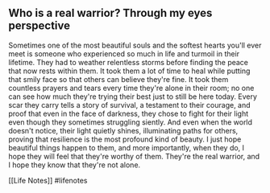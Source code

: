 ## Who is a real warrior? Through my eyes perspective

Sometimes one of the most beautiful souls and the softest hearts you'll ever meet is someone who experienced so much in life and turmoil in their lifetime.
They had to weather relentless storms before finding the peace that now rests within them.
It took them a lot of time to heal while putting that smily face so that others can believe they're fine.
It took them countless prayers and tears every time they're alone in their room; no one can see how much they're trying their best just to still be here today.
Every scar they carry tells a story of survival, a testament to their courage, and proof that even in the face of darkness, they chose to fight for their light even though they sometimes struggling siently.
And even when the world doesn't notice, their light quietly shines, illuminating paths for others, proving that resilience is the most profound kind of beauty.
I just hope beautiful things happen to them, and more importantly, when they do, I hope they will feel that they're worthy of them.
They're the real warrior, and I hope they know that they're not alone.

[[Life Notes]]
#lifenotes 